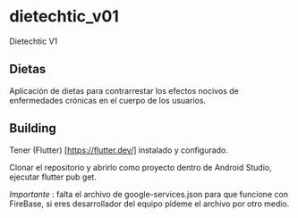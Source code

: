 # dietechtic_v01

Dietechtic V1

## Dietas

Aplicación de dietas para contrarrestar los efectos nocivos de enfermedades crónicas en el cuerpo de los usuarios.

## Building

Tener (Flutter) [https://flutter.dev/] instalado y configurado.

Clonar el repositorio y abrirlo como proyecto dentro de Android Studio, ejecutar flutter pub get.

_Importante_ : falta el archivo de google-services.json para que funcione con FireBase, si eres desarrollador del equipo pídeme el archivo por otro medio.
